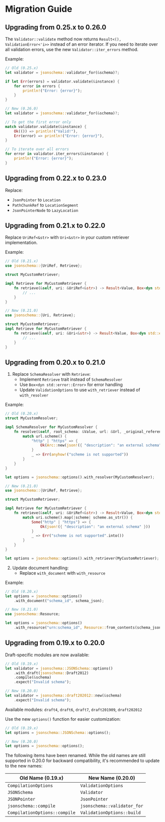 # Migration Guide

## Upgrading from 0.25.x to 0.26.0

The `Validator::validate` method now returns `Result<(), ValidationError<'i>>` instead of an error iterator. If you need to iterate over all validation errors, use the new `Validator::iter_errors` method.

Example:

```rust
// Old (0.25.x)
let validator = jsonschema::validator_for(&schema)?;

if let Err(errors) = validator.validate(&instance) {
    for error in errors {
        println!("Error: {error}");
    }
}

// New (0.26.0)
let validator = jsonschema::validator_for(&schema)?;

// To get the first error only
match validator.validate(&instance) {
    Ok(()) => println!("Valid!"),
    Err(error) => println!("Error: {error}"),
}

// To iterate over all errors
for error in validator.iter_errors(&instance) {
    println!("Error: {error}");
}
```

## Upgrading from 0.22.x to 0.23.0

Replace:

 - `JsonPointer` to `Location`
 - `PathChunkRef` to `LocationSegment`
 - `JsonPointerNode` to `LazyLocation`

## Upgrading from 0.21.x to 0.22.0

Replace `UriRef<&str>` with `Uri<&str>` in your custom retriever implementation.

Example:

```rust
// Old (0.21.x)
use jsonschema::{UriRef, Retrieve};

struct MyCustomRetriever;

impl Retrieve for MyCustomRetriever {
    fn retrieve(&self, uri: &UriRef<&str>) -> Result<Value, Box<dyn std::error::Error + Send + Sync>> {
        // ...
    }
}

// New (0.21.0)
use jsonschema::{Uri, Retrieve};

struct MyCustomRetriever;
impl Retrieve for MyCustomRetriever {
    fn retrieve(&self, uri: &Uri<&str>) -> Result<Value, Box<dyn std::error::Error + Send + Sync>> {
        // ...
    }
}
```

## Upgrading from 0.20.x to 0.21.0

1. Replace `SchemaResolver` with `Retrieve`:
   - Implement `Retrieve` trait instead of `SchemaResolver`
   - Use `Box<dyn std::error::Error>` for error handling
   - Update `ValidationOptions` to use `with_retriever` instead of `with_resolver`

Example:

```rust
// Old (0.20.x)
struct MyCustomResolver;

impl SchemaResolver for MyCustomResolver {
    fn resolve(&self, root_schema: &Value, url: &Url, _original_reference: &str) -> Result<Arc<Value>, SchemaResolverError> {
        match url.scheme() {
            "http" | "https" => {
                Ok(Arc::new(json!({ "description": "an external schema" })))
            }
            _ => Err(anyhow!("scheme is not supported"))
        }
    }
}

let options = jsonschema::options().with_resolver(MyCustomResolver);

// New (0.21.0)
use jsonschema::{UriRef, Retrieve};

struct MyCustomRetriever;

impl Retrieve for MyCustomRetriever {
    fn retrieve(&self, uri: &UriRef<&str>) -> Result<Value, Box<dyn std::error::Error + Send + Sync>> {
        match uri.scheme().map(|scheme| scheme.as_str()) {
            Some("http" | "https") => {
                Ok(json!({ "description": "an external schema" }))
            }
            _ => Err("scheme is not supported".into())
        }
    }
}

let options = jsonschema::options().with_retriever(MyCustomRetriever);
```

2. Update document handling:
   - Replace `with_document` with `with_resource`

Example:

```rust
// Old (0.20.x)
let options = jsonschema::options()
    .with_document("schema_id", schema_json);

// New (0.21.0)
use jsonschema::Resource;

let options = jsonschema::options()
    .with_resource("urn:schema_id", Resource::from_contents(schema_json)?);
```


## Upgrading from 0.19.x to 0.20.0

Draft-specific modules are now available:

   ```rust
   // Old (0.19.x)
   let validator = jsonschema::JSONSchema::options()
       .with_draft(jsonschema::Draft2012)
       .compile(&schema)
       .expect("Invalid schema");

   // New (0.20.0)
   let validator = jsonschema::draft202012::new(&schema)
       .expect("Invalid schema");
   ```

   Available modules: `draft4`, `draft6`, `draft7`, `draft201909`, `draft202012`

Use the new `options()` function for easier customization:

   ```rust
   // Old (0.19.x)
   let options = jsonschema::JSONSchema::options();

   // New (0.20.0)
   let options = jsonschema::options();
   ```

The following items have been renamed. While the old names are still supported in 0.20.0 for backward compatibility, it's recommended to update to the new names:

| Old Name (0.19.x) | New Name (0.20.0) |
|-------------------|-------------------|
| `CompilationOptions` | `ValidationOptions` |
| `JSONSchema` | `Validator` |
| `JSONPointer` | `JsonPointer` |
| `jsonschema::compile` | `jsonschema::validator_for` |
| `CompilationOptions::compile` | `ValidationOptions::build` |

